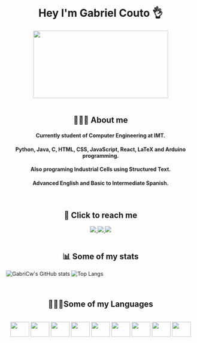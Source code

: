 <div style="display: inline_block"><br>
  <h1 align="center" >Hey I'm Gabriel Couto 👌</h1>
  </div>
  
  <div align="center">
    <img align="center" height="180" width="360" src="https://i.imgflip.com/6btbpy.jpg" />
  </div>
  <div style="display: inline_block"><br> 
  <h2 align="center" >🙋🏻‍♂️ About me</h2>
    <h4 align="center" >Currently student of Computer Engineering at IMT.</h4>
    <h4 align="center" >Python, Java, C, HTML, CSS, JavaScript, React, LaTeX and Arduino programming.</h4>
    <h4 align="center" >Also programing  Industrial Cells using Structured Text.</h4>
  <h4 align="center" >Advanced English and Basic to Intermediate Spanish.</h4>
<div/>
  
 <div style="display: inline_block"><br> 
  <h2 align="center" >📲 Click to reach me</h2>
<div/>
  
<div align="center">
  <a href="https://github.com/GabriCw" target="_blank">
    <img src="https://img.shields.io/badge/GitHub-100000?style=for-the-badge&logo=github&logoColor=white" target="_blank">
  </a>
  <a href = "mailto:gabricouto2305@gmail.com" target="_blank">
    <img src="https://img.shields.io/badge/Gmail-D14836?style=for-the-badge&logo=gmail&logoColor=white">
  </a>
  <a href="https://www.linkedin.com/in/gabriel-dos-santos-couto/" target="_blank">
    <img src="https://img.shields.io/badge/-LinkedIn-%230077B5?style=for-the-badge&logo=linkedin&logoColor=white" target="_blank">
  </a>
  <br>
</div>
  
<div style="display: inline_block"><br>
    <h2 align="center" >📊 Some of my stats</h2>
<div/>
  
![GabriCw's GitHub stats](https://github-readme-stats.vercel.app/api?username=gabricw&show_icons=true&theme=radical)
![Top Langs](https://github-readme-stats.vercel.app/api/top-langs/?username=gabricw&layout=donut&theme=radical)



<div style="display: inline_block"><br>
    <h2 align="center" >👨🏽‍💻Some of my Languages</h2>
<div/>

<div style="display: inline_block" align= "center"><br>
  <img align="center" height="40" width="50" src="https://cdn.jsdelivr.net/gh/devicons/devicon/icons/java/java-original-wordmark.svg" />
  <img align="center" height="40" width="50" src="https://cdn.jsdelivr.net/gh/devicons/devicon/icons/python/python-original-wordmark.svg" />
  <img align="center" height="40" width="50" src="https://cdn.jsdelivr.net/gh/devicons/devicon/icons/c/c-original.svg" />
  <img align="center" height="40" width="50" src="https://cdn.jsdelivr.net/gh/devicons/devicon/icons/html5/html5-original-wordmark.svg" />
  <img align="center" height="40" width="50" src="https://cdn.jsdelivr.net/gh/devicons/devicon/icons/css3/css3-original-wordmark.svg" />
  <img align="center" height="40" width="50" src="https://cdn.jsdelivr.net/gh/devicons/devicon/icons/javascript/javascript-plain.svg" />
  <img align="center" height="40" width="50" src="https://cdn.jsdelivr.net/gh/devicons/devicon/icons/arduino/arduino-original-wordmark.svg" />
  <img align="center" height="40" width="50" src="https://cdn.jsdelivr.net/gh/devicons/devicon/icons/latex/latex-original.svg" />
  <img align="center" height="40" width="50" src="https://cdn.jsdelivr.net/gh/devicons/devicon/icons/react/react-original-wordmark.svg" />
       
